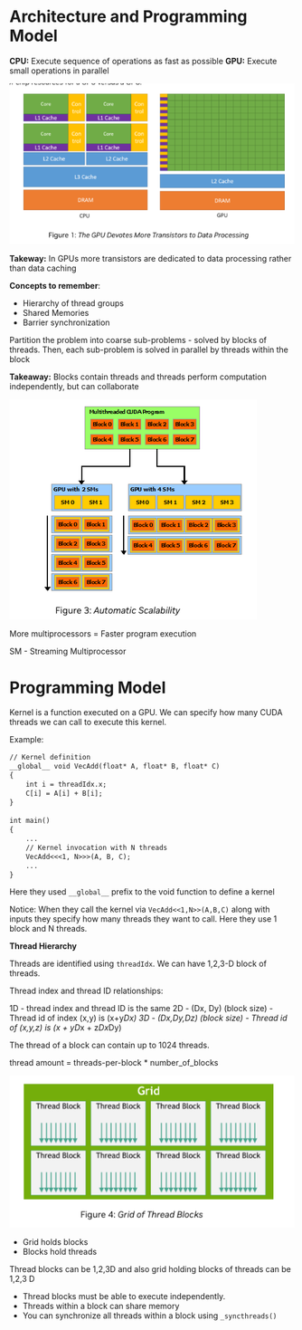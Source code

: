 # Architecture and Programming Model

**CPU:** Execute sequence of operations as fast as possible
**GPU:** Execute small operations in parallel

![img.png](img.png)

**Takeway:**  In GPUs more transistors are dedicated to data processing 
rather than data caching 

**Concepts to remember**:

- Hierarchy of thread groups
- Shared Memories
- Barrier synchronization

Partition the problem into coarse sub-problems - solved by blocks of threads. Then,
each sub-problem is solved in parallel by threads within the block

**Takeaway:** Blocks contain threads and threads perform computation independently, but can collaborate

![img_1.png](img_1.png)

More multiprocessors = Faster program execution

SM - Streaming Multiprocessor

# Programming Model

Kernel is a function executed on a GPU. We can specify how many CUDA threads we can call to execute this kernel.

Example:

```
// Kernel definition
__global__ void VecAdd(float* A, float* B, float* C)
{
    int i = threadIdx.x;
    C[i] = A[i] + B[i];
}

int main()
{
    ...
    // Kernel invocation with N threads
    VecAdd<<<1, N>>>(A, B, C);
    ...
}
```

Here they used `__global__` prefix to the void function to define a kernel

Notice: When they call the kernel via `VecAdd<<1,N>>(A,B,C)` along with inputs they specify how many threads they want
to call. Here they use 1 block and N threads.

**Thread Hierarchy**

Threads are identified using `threadIdx`. We can have 1,2,3-D block of threads.

Thread index and thread ID relationships:

1D - thread index and thread ID is the same
2D - (Dx, Dy) (block size) - Thread id of index (x,y) is (x+y*Dx)
3D - (Dx,Dy,Dz) (block size) - Thread id of (x,y,z) is (x + yD*x + z*Dx*Dy)

The thread of a block can contain up to 1024 threads.

thread amount = threads-per-block * number_of_blocks

![img_2.png](img_2.png)

- Grid holds blocks
- Blocks hold threads

Thread blocks can be 1,2,3D and also grid holding blocks of threads can be 1,2,3 D

- Thread blocks must be able to execute independently.
- Threads within a block can share memory
- You can synchronize all threads within a block using `_syncthreads()`

